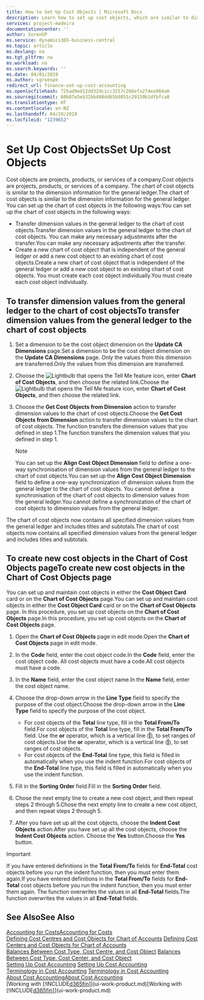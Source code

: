 ```yaml
---
title: How to Set Up Cost Objects | Microsoft Docs
description: Learn how to set up cost objects, which are similar to dimensions for the general ledger.
services: project-madeira
documentationcenter: ''
author: SorenGP
ms.service: dynamics365-business-central
ms.topic: article
ms.devlang: na
ms.tgt_pltfrm: na
ms.workload: na
ms.search.keywords: ''
ms.date: 04/01/2019
ms.author: sgroespe
redirect_url: finance-set-up-cost-accounting
ms.openlocfilehash: 725ad9ed12dd32dc1cc3257c266efa274ea964a0
ms.sourcegitcommit: 60b87e5eb32bb408dd65b9855c29159b1dfbfca8
ms.translationtype: HT
ms.contentlocale: en-NZ
ms.lasthandoff: 04/29/2019
ms.locfileid: "1239652"
---
```

# <a name="set-up-cost-objects"></a><span data-ttu-id="00a7a-103">Set Up Cost Objects</span><span class="sxs-lookup"><span data-stu-id="00a7a-103">Set Up Cost Objects</span></span>
<span data-ttu-id="00a7a-104">Cost objects are projects, products, or services of a company.</span><span class="sxs-lookup"><span data-stu-id="00a7a-104">Cost objects are projects, products, or services of a company.</span></span> <span data-ttu-id="00a7a-105">The chart of cost objects is similar to the dimension information for the general ledger.</span><span class="sxs-lookup"><span data-stu-id="00a7a-105">The chart of cost objects is similar to the dimension information for the general ledger.</span></span> <span data-ttu-id="00a7a-106">You can set up the chart of cost objects in the following ways:</span><span class="sxs-lookup"><span data-stu-id="00a7a-106">You can set up the chart of cost objects in the following ways:</span></span>  

* <span data-ttu-id="00a7a-107">Transfer dimension values in the general ledger to the chart of cost objects.</span><span class="sxs-lookup"><span data-stu-id="00a7a-107">Transfer dimension values in the general ledger to the chart of cost objects.</span></span> <span data-ttu-id="00a7a-108">You can make any necessary adjustments after the transfer.</span><span class="sxs-lookup"><span data-stu-id="00a7a-108">You can make any necessary adjustments after the transfer.</span></span>  
* <span data-ttu-id="00a7a-109">Create a new chart of cost object that is independent of the general ledger or add a new cost object to an existing chart of cost objects.</span><span class="sxs-lookup"><span data-stu-id="00a7a-109">Create a new chart of cost object that is independent of the general ledger or add a new cost object to an existing chart of cost objects.</span></span> <span data-ttu-id="00a7a-110">You must create each cost object individually.</span><span class="sxs-lookup"><span data-stu-id="00a7a-110">You must create each cost object individually.</span></span>  

## <a name="to-transfer-dimension-values-from-the-general-ledger-to-the-chart-of-cost-objects"></a><span data-ttu-id="00a7a-111">To transfer dimension values from the general ledger to the chart of cost objects</span><span class="sxs-lookup"><span data-stu-id="00a7a-111">To transfer dimension values from the general ledger to the chart of cost objects</span></span>  
1.  <span data-ttu-id="00a7a-112">Set a dimension to be the cost object dimension on the **Update CA Dimensions** page.</span><span class="sxs-lookup"><span data-stu-id="00a7a-112">Set a dimension to be the cost object dimension on the **Update CA Dimensions** page.</span></span> <span data-ttu-id="00a7a-113">Only the values from this dimension are transferred.</span><span class="sxs-lookup"><span data-stu-id="00a7a-113">Only the values from this dimension are transferred.</span></span>  
2.  <span data-ttu-id="00a7a-114">Choose the ![Lightbulb that opens the Tell Me feature](media/ui-search/search_small.png "Tell me what you want to do") icon, enter **Chart of Cost Objects**, and then choose the related link.</span><span class="sxs-lookup"><span data-stu-id="00a7a-114">Choose the ![Lightbulb that opens the Tell Me feature](media/ui-search/search_small.png "Tell me what you want to do") icon, enter **Chart of Cost Objects**, and then choose the related link.</span></span>  
3.  <span data-ttu-id="00a7a-115">Choose the **Get Cost Objects from Dimension** action to transfer dimension values to the chart of cost objects.</span><span class="sxs-lookup"><span data-stu-id="00a7a-115">Choose the **Get Cost Objects from Dimension** action to transfer dimension values to the chart of cost objects.</span></span> <span data-ttu-id="00a7a-116">The function transfers the dimension values that you defined in step 1.</span><span class="sxs-lookup"><span data-stu-id="00a7a-116">The function transfers the dimension values that you defined in step 1.</span></span>  

    > [!NOTE]  
    >  <span data-ttu-id="00a7a-117">You can set up the **Align Cost Object Dimension**  field to define a one-way synchronisation of dimension values from the general ledger to the chart of cost objects.</span><span class="sxs-lookup"><span data-stu-id="00a7a-117">You can set up the **Align Cost Object Dimension**  field to define a one-way synchronization of dimension values from the general ledger to the chart of cost objects.</span></span> <span data-ttu-id="00a7a-118">You cannot define a synchronisation of the chart of cost objects to dimension values from the general ledger.</span><span class="sxs-lookup"><span data-stu-id="00a7a-118">You cannot define a synchronization of the chart of cost objects to dimension values from the general ledger.</span></span>  

<span data-ttu-id="00a7a-119">The chart of cost objects now contains all specified dimension values from the general ledger and includes titles and subtotals.</span><span class="sxs-lookup"><span data-stu-id="00a7a-119">The chart of cost objects now contains all specified dimension values from the general ledger and includes titles and subtotals.</span></span>  

## <a name="to-create-new-cost-objects-in-the-chart-of-cost-objects-page"></a><span data-ttu-id="00a7a-120">To create new cost objects in the Chart of Cost Objects page</span><span class="sxs-lookup"><span data-stu-id="00a7a-120">To create new cost objects in the Chart of Cost Objects page</span></span>  
<span data-ttu-id="00a7a-121">You can set up and maintain cost objects in either the **Cost Object Card** card or on the **Chart of Cost Objects** page.</span><span class="sxs-lookup"><span data-stu-id="00a7a-121">You can set up and maintain cost objects in either the **Cost Object Card** card or on the **Chart of Cost Objects** page.</span></span> <span data-ttu-id="00a7a-122">In this procedure, you set up cost objects on the **Chart of Cost Objects** page.</span><span class="sxs-lookup"><span data-stu-id="00a7a-122">In this procedure, you set up cost objects on the **Chart of Cost Objects** page.</span></span>  

1.  <span data-ttu-id="00a7a-123">Open the **Chart of Cost Objects** page in edit mode.</span><span class="sxs-lookup"><span data-stu-id="00a7a-123">Open the **Chart of Cost Objects** page in edit mode.</span></span>  
2.  <span data-ttu-id="00a7a-124">In the **Code** field, enter the cost object code.</span><span class="sxs-lookup"><span data-stu-id="00a7a-124">In the **Code** field, enter the cost object code.</span></span> <span data-ttu-id="00a7a-125">All cost objects must have a code.</span><span class="sxs-lookup"><span data-stu-id="00a7a-125">All cost objects must have a code.</span></span>  
3.  <span data-ttu-id="00a7a-126">In the **Name** field, enter the cost object name.</span><span class="sxs-lookup"><span data-stu-id="00a7a-126">In the **Name** field, enter the cost object name.</span></span>  
4.  <span data-ttu-id="00a7a-127">Choose the drop-down arrow in the **Line Type** field to specify the purpose of the cost object.</span><span class="sxs-lookup"><span data-stu-id="00a7a-127">Choose the drop-down arrow in the **Line Type** field to specify the purpose of the cost object.</span></span>  

    * <span data-ttu-id="00a7a-128">For cost objects of the **Total** line type, fill in the **Total From/To** field.</span><span class="sxs-lookup"><span data-stu-id="00a7a-128">For cost objects of the **Total** line type, fill in the **Total From/To** field.</span></span> <span data-ttu-id="00a7a-129">Use the **or** operator, which is a vertical line (**&#124;**), to set ranges of cost objects.</span><span class="sxs-lookup"><span data-stu-id="00a7a-129">Use the **or** operator, which is a vertical line (**&#124;**), to set ranges of cost objects.</span></span>  
    * <span data-ttu-id="00a7a-130">For cost objects of the **End-Total** line type, this field is filled in automatically when you use  the indent function.</span><span class="sxs-lookup"><span data-stu-id="00a7a-130">For cost objects of the **End-Total** line type, this field is filled in automatically when you use  the indent function.</span></span>  
5.  <span data-ttu-id="00a7a-131">Fill in the **Sorting Order** field.</span><span class="sxs-lookup"><span data-stu-id="00a7a-131">Fill in the **Sorting Order** field.</span></span>  
6.  <span data-ttu-id="00a7a-132">Chose the next empty line to create a new cost object, and then repeat steps 2 through 5.</span><span class="sxs-lookup"><span data-stu-id="00a7a-132">Chose the next empty line to create a new cost object, and then repeat steps 2 through 5.</span></span>  
7.  <span data-ttu-id="00a7a-133">After you have set up all the cost objects, choose the **Indent Cost Objects** action.</span><span class="sxs-lookup"><span data-stu-id="00a7a-133">After you have set up all the cost objects, choose the **Indent Cost Objects** action.</span></span> <span data-ttu-id="00a7a-134">Choose the **Yes** button.</span><span class="sxs-lookup"><span data-stu-id="00a7a-134">Choose the **Yes** button.</span></span>  

> [!IMPORTANT]  
>  <span data-ttu-id="00a7a-135">If you have entered definitions in the **Total From/To** fields for **End-Total** cost objects before you run the indent function, then you must enter them again.</span><span class="sxs-lookup"><span data-stu-id="00a7a-135">If you have entered definitions in the **Total From/To** fields for **End-Total** cost objects before you run the indent function, then you must enter them again.</span></span> <span data-ttu-id="00a7a-136">The function overwrites the values in all **End-Total** fields.</span><span class="sxs-lookup"><span data-stu-id="00a7a-136">The function overwrites the values in all **End-Total** fields.</span></span>  

## <a name="see-also"></a><span data-ttu-id="00a7a-137">See Also</span><span class="sxs-lookup"><span data-stu-id="00a7a-137">See Also</span></span>  
[<span data-ttu-id="00a7a-138">Accounting for Costs</span><span class="sxs-lookup"><span data-stu-id="00a7a-138">Accounting for Costs</span></span>](finance-manage-cost-accounting.md)  
<span data-ttu-id="00a7a-139">[Defining Cost Centres and Cost Objects for Chart of Accounts](finance-defining-cost-centers-and-cost-objects-for-chart-of-accounts.md) </span><span class="sxs-lookup"><span data-stu-id="00a7a-139">[Defining Cost Centers and Cost Objects for Chart of Accounts](finance-defining-cost-centers-and-cost-objects-for-chart-of-accounts.md) </span></span>  
<span data-ttu-id="00a7a-140">[Balances Between Cost Type, Cost Centre, and Cost Object](finance-balances-between-cost-type-cost-center-and-cost-object.md) </span><span class="sxs-lookup"><span data-stu-id="00a7a-140">[Balances Between Cost Type, Cost Center, and Cost Object](finance-balances-between-cost-type-cost-center-and-cost-object.md) </span></span>  
<span data-ttu-id="00a7a-141">[Setting Up Cost Accounting](finance-set-up-cost-accounting.md) </span><span class="sxs-lookup"><span data-stu-id="00a7a-141">[Setting Up Cost Accounting](finance-set-up-cost-accounting.md) </span></span>  
<span data-ttu-id="00a7a-142">[Terminology in Cost Accounting](finance-terminology-in-cost-accounting.md) </span><span class="sxs-lookup"><span data-stu-id="00a7a-142">[Terminology in Cost Accounting](finance-terminology-in-cost-accounting.md) </span></span>  
[<span data-ttu-id="00a7a-143">About Cost Accounting</span><span class="sxs-lookup"><span data-stu-id="00a7a-143">About Cost Accounting</span></span>](finance-about-cost-accounting.md)  
<span data-ttu-id="00a7a-144">[Working with [!INCLUDE[d365fin](includes/d365fin_md.md)]](ui-work-product.md)</span><span class="sxs-lookup"><span data-stu-id="00a7a-144">[Working with [!INCLUDE[d365fin](includes/d365fin_md.md)]](ui-work-product.md)</span></span>
